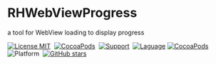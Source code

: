 # RHWebViewProgress
a tool for WebView loading to display  progress<br>

[![License MIT](https://img.shields.io/badge/license-MIT-green.svg?style=flat)](https://github.com/cochat/RHWebViewProgress/raw/master/LICENSE)&nbsp;
[![CocoaPods](http://img.shields.io/cocoapods/v/RHWebViewProgress.svg?style=flat)](http://cocoapods.org/?q=RHWebViewProgress)&nbsp;
[![Support](https://img.shields.io/badge/support-iOS%207%2B%20-blue.svg?style=flat)](https://www.apple.com/nl/ios/)&nbsp;
[![Laguage](https://img.shields.io/badge/language-ObjC%20%26%20Swift-orange.svg)](https://github.com/cochat/RHWebViewProgress)
[![CocoaPods](https://img.shields.io/cocoapods/dt/RHWebViewProgress.svg)](https://cocoapods.org/pods/RHWebViewProgress)
![Platform](http://cocoapod-badges.herokuapp.com/p/RHWebViewProgress/badge.png)&nbsp;
[![GitHub stars](https://img.shields.io/github/stars/cochat/RHWebViewProgress.svg?style=social&label=Star)](https://github.com/cochat/RHWebViewProgress)

